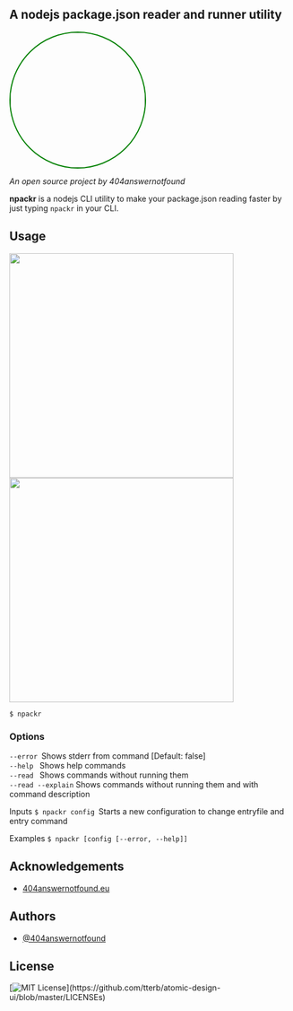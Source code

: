 
## A nodejs package.json reader and runner utility

 <img width="240" align="center" style="display: inline-block; border: 2px solid green; border-radius: 50%" src="https://404answernotfound.eu/_next/image?url=%2Fstatic%2Fimages%2F404answernotfounddarktheme.png&w=128&q=75">

_An open source project by 404answernotfound_

**npackr** is a nodejs CLI utility to make your package.json reading faster by just typing ```npackr``` in your CLI.

## Usage
 
<img width="400" align="center" src="https://raw.githubusercontent.com/404answernotfound/npackr/main/public/npackr.png">

<img width="400" align="center" src="https://raw.githubusercontent.com/404answernotfound/npackr/main/public/stdout.png">

 ```$ npackr```

### Options  
 ``` --error  ```Shows stderr from command [Default: false]  
 ```--help ```  Shows help commands  
 ```--read ``` Shows commands without running them  
 ```--read --explain``` Shows commands without running them and with command description  

Inputs
```$ npackr config ```Starts a new configuration to change entryfile and entry command  

Examples
  ```$ npackr [config [--error, --help]]```

## Acknowledgements

 - [404answernotfound.eu](https://404answernotfound.eu)

## Authors

- [@404answernotfound](https://github.com/404answernotfound)


## License

[![MIT License](https://img.shields.io/apm/l/atomic-design-ui.svg?)](https://github.com/tterb/atomic-design-ui/blob/master/LICENSEs)
